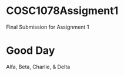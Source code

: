 # COSC1078Assigment1
Final Submission for Assignment 1

<!DOCTYPE html>
<html>
<title>HTML Tutorial</title>
<body>

<h1>Good Day</h1>
<p>Alfa, Beta, Charlie, & Delta</p>

</body>
</html>
